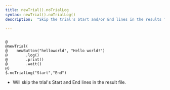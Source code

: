 ```yaml
---
title: newTrial().noTrialLog
syntax: newTrial().noTrialLog()
description:  "Skip the trial's Start and/or End lines in the results file"

---
```


<!--more-->

<pre><code class="language-diff-javascript diff-highlight try-data">
@
@newTrial(
@    newButton("helloworld", "Hello world!")
@        .log()
@        .print()
@        .wait()
@)
$.noTrialLog("Start","End")
</code></pre>

+ Will skip the trial's Start and End lines in the result file.
